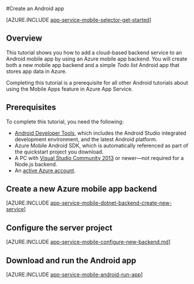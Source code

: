 <properties
    pageTitle="Create an Android app on Azure App Service Mobile Apps | Microsoft Azure"
    description="Follow this tutorial to get started with using Azure mobile app backends for Android development"
    services="app-service\mobile"
    documentationCenter="android"
    authors="ysxu"
    manager="erikre"
    editor=""/>

<tags
    ms.service="app-service-mobile"
    ms.workload="na"
    ms.tgt_pltfrm="mobile-android"
    ms.devlang="java"
    ms.topic="hero-article"
    ms.date="07/18/2016"
    ms.author="yuaxu;ricksal"/>

#Create an Android app

[AZURE.INCLUDE [app-service-mobile-selector-get-started](../../includes/app-service-mobile-selector-get-started.md)]

## Overview

This tutorial shows you how to add a cloud-based backend service to an Android mobile app by using an Azure mobile app backend.  You will create both a new mobile app backend and a simple _Todo list_ Android app that stores app data in Azure.

Completing this tutorial is a prerequisite for all other Android tutorials about using the Mobile Apps feature in Azure App Service.

## Prerequisites

To complete this tutorial, you need the following:

* [Android Developer Tools](https://developer.android.com/sdk/index.html), which includes the Android Studio integrated development environment, and the latest Android platform.
* Azure Mobile Android SDK, which is automatically referenced as part of the quickstart project you download.
* A PC with [Visual Studio Community 2013] or newer&mdash;not required for a Node.js backend.
* An [active Azure account](https://azure.microsoft.com/pricing/free-trial/).

## Create a new Azure mobile app backend

[AZURE.INCLUDE [app-service-mobile-dotnet-backend-create-new-service](../../includes/app-service-mobile-dotnet-backend-create-new-service.md)]

## Configure the server project

[AZURE.INCLUDE [app-service-mobile-configure-new-backend.md](../../includes/app-service-mobile-configure-new-backend.md)]

## Download and run the Android app

[AZURE.INCLUDE [app-service-mobile-android-run-app](../../includes/app-service-mobile-android-run-app.md)]


<!-- Images. -->

<!-- URLs -->
[Azure portal]: https://portal.azure.com/
[Visual Studio Community 2013]: https://go.microsoft.com/fwLink/p/?LinkID=534203
